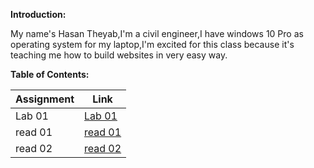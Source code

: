 **Introduction:**

My name's Hasan Theyab,I'm a civil engineer,I have windows 10 Pro as operating system for my laptop,I'm excited for this class because it's teaching me how to build websites in very easy way.

**Table of Contents:**

| Assignment  | Link        |
| ----------- | ----------- |
| Lab 01      | [Lab 01](Lab01.md)   |
| read 01     | [read 01](read1.md)     |
| read 02     | [read 02](read2.md)     |


